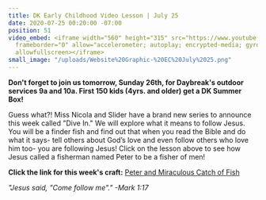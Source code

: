 ```yaml
---
title: DK Early Childhood Video Lesson | July 25
date: 2020-07-25 00:20:00 -07:00
position: 51
video_embed: <iframe width="560" height="315" src="https://www.youtube.com/embed/mWF30CLHam0"
  frameborder="0" allow="accelerometer; autoplay; encrypted-media; gyroscope; picture-in-picture"
  allowfullscreen></iframe>
small_image: "/uploads/Website%20Graphic-%20EC%20July%2025.png"
---
```


**Don't forget to join us tomorrow, Sunday 26th, for Daybreak's outdoor services 9a and 10a. First 150 kids (4yrs. and older) get a DK Summer Box!**

Guess what?! Miss Nicola and Slider have a brand new series to announce this week called "Dive In." We will explore what it means to follow Jesus. You will be a finder fish and find out that when you read the Bible and do what it says- tell others about God’s love and even follow others who love him too- you are following Jesus! Click on the lesson above to see how Jesus called a fisherman named Peter to be a fisher of men!

**Click the link for this week's craft:**
[Peter and Miraculous Catch of Fish ](https://drive.google.com/file/d/130BboqFcYqfkHxJ_P0amcRQxskyetl78/view?usp=sharing)

*"Jesus said, "Come follow me"." -Mark 1:17*
